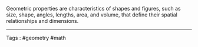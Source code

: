 Geometric properties are characteristics of shapes and figures, such as size, shape, angles, lengths, area, and volume, that define their spatial relationships and dimensions.
___

Tags : #geometry #math 